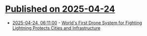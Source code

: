 # [Published on 2025-04-24](index.md)

* [2025-04-24, 06:11:00](https://soylentnews.org/article.pl?sid=25/04/23/0422241&from=rss) - [World's First Drone System for Fighting Lightning Protects Cities and Infrastructure](https://soylentnews.org/article.pl?sid=25/04/23/0422241&from=rss)
